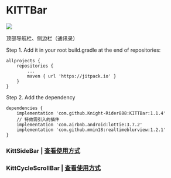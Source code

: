 # KITTBar
[![](https://jitpack.io/v/Knight-Rider888/KITTBar.svg)](https://jitpack.io/#Knight-Rider888/KITTBar)

顶部导航栏、侧边栏（通讯录）

Step 1. Add it in your root build.gradle at the end of repositories:
```
allprojects {
    repositories {
        ...
        maven { url 'https://jitpack.io' }
    }
}
```
Step 2. Add the dependency
```
dependencies {
    implementation 'com.github.Knight-Rider888:KITTBar:1.1.4'
    // 特效需引入的插件
    implementation 'com.airbnb.android:lottie:3.7.2'
    implementation 'com.github.mmin18:realtimeblurview:1.2.1'
}
```


### KittSideBar | [查看使用方式](https://github.com/Knight-Rider888/KITTBar/blob/main/README-KittSideBar.md)

### KittCycleScrollBar | [查看使用方式](https://github.com/Knight-Rider888/KITTBar/blob/main/README-KittCycleScrollBar.md)
